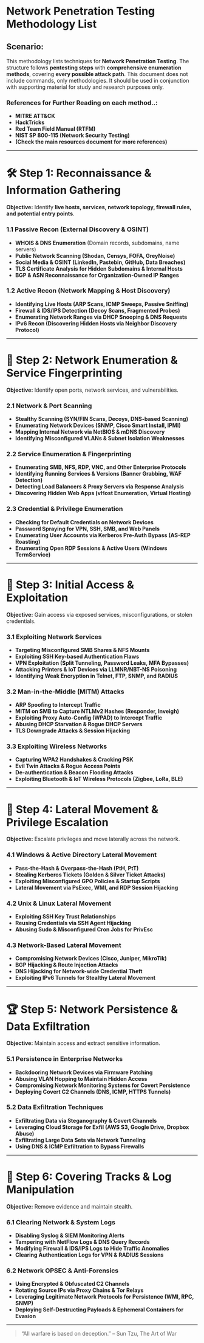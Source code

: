 # **Network Penetration Testing Methodology List**

## **Scenario:**
This methodology lists techniques for **Network Penetration Testing**. The structure follows **pentesting steps** with **comprehensive enumeration methods**, covering **every possible attack path**. This document does not include commands, only methodologies. It should be used in conjunction with supporting material for study and research purposes only.

### **References for Further Reading on each method..:**
- **MITRE ATT&CK**
- **HackTricks**
- **Red Team Field Manual (RTFM)**
- **NIST SP 800-115 (Network Security Testing)**
- **(Check the main resources document for more references)**

---

# **🛠 Step 1: Reconnaissance & Information Gathering**
**Objective:** Identify **live hosts, services, network topology, firewall rules, and potential entry points**.

### **1.1 Passive Recon (External Discovery & OSINT)**
- **WHOIS & DNS Enumeration** (Domain records, subdomains, name servers)
- **Public Network Scanning (Shodan, Censys, FOFA, GreyNoise)**
- **Social Media & OSINT (LinkedIn, Pastebin, GitHub, Data Breaches)**
- **TLS Certificate Analysis for Hidden Subdomains & Internal Hosts**
- **BGP & ASN Reconnaissance for Organization-Owned IP Ranges**

### **1.2 Active Recon (Network Mapping & Host Discovery)**
- **Identifying Live Hosts (ARP Scans, ICMP Sweeps, Passive Sniffing)**
- **Firewall & IDS/IPS Detection (Decoy Scans, Fragmented Probes)**
- **Enumerating Network Ranges via DHCP Snooping & DNS Requests**
- **IPv6 Recon (Discovering Hidden Hosts via Neighbor Discovery Protocol)**

---

# **📡 Step 2: Network Enumeration & Service Fingerprinting**
**Objective:** Identify open ports, network services, and vulnerabilities.

### **2.1 Network & Port Scanning**
- **Stealthy Scanning (SYN/FIN Scans, Decoys, DNS-based Scanning)**
- **Enumerating Network Devices (SNMP, Cisco Smart Install, IPMI)**
- **Mapping Internal Network via NetBIOS & mDNS Discovery**
- **Identifying Misconfigured VLANs & Subnet Isolation Weaknesses**

### **2.2 Service Enumeration & Fingerprinting**
- **Enumerating SMB, NFS, RDP, VNC, and Other Enterprise Protocols**
- **Identifying Running Services & Versions (Banner Grabbing, WAF Detection)**
- **Detecting Load Balancers & Proxy Servers via Response Analysis**
- **Discovering Hidden Web Apps (vHost Enumeration, Virtual Hosting)**

### **2.3 Credential & Privilege Enumeration**
- **Checking for Default Credentials on Network Devices**
- **Password Spraying for VPN, SSH, SMB, and Web Panels**
- **Enumerating User Accounts via Kerberos Pre-Auth Bypass (AS-REP Roasting)**
- **Enumerating Open RDP Sessions & Active Users (Windows TermService)**

---

# **🔑 Step 3: Initial Access & Exploitation**
**Objective:** Gain access via exposed services, misconfigurations, or stolen credentials.

### **3.1 Exploiting Network Services**
- **Targeting Misconfigured SMB Shares & NFS Mounts**
- **Exploiting SSH Key-based Authentication Flaws**
- **VPN Exploitation (Split Tunneling, Password Leaks, MFA Bypasses)**
- **Attacking Printers & IoT Devices via LLMNR/NBT-NS Poisoning**
- **Identifying Weak Encryption in Telnet, FTP, SNMP, and RADIUS**

### **3.2 Man-in-the-Middle (MITM) Attacks**
- **ARP Spoofing to Intercept Traffic**
- **MITM on SMB to Capture NTLMv2 Hashes (Responder, Inveigh)**
- **Exploiting Proxy Auto-Config (WPAD) to Intercept Traffic**
- **Abusing DHCP Starvation & Rogue DHCP Servers**
- **TLS Downgrade Attacks & Session Hijacking**

### **3.3 Exploiting Wireless Networks**
- **Capturing WPA2 Handshakes & Cracking PSK**
- **Evil Twin Attacks & Rogue Access Points**
- **De-authentication & Beacon Flooding Attacks**
- **Exploiting Bluetooth & IoT Wireless Protocols (Zigbee, LoRa, BLE)**

---

# **📡 Step 4: Lateral Movement & Privilege Escalation**
**Objective:** Escalate privileges and move laterally across the network.

### **4.1 Windows & Active Directory Lateral Movement**
- **Pass-the-Hash & Overpass-the-Hash (PtH, PtT)**
- **Stealing Kerberos Tickets (Golden & Silver Ticket Attacks)**
- **Exploiting Misconfigured GPO Policies & Startup Scripts**
- **Lateral Movement via PsExec, WMI, and RDP Session Hijacking**

### **4.2 Unix & Linux Lateral Movement**
- **Exploiting SSH Key Trust Relationships**
- **Reusing Credentials via SSH Agent Hijacking**
- **Abusing Sudo & Misconfigured Cron Jobs for PrivEsc**

### **4.3 Network-Based Lateral Movement**
- **Compromising Network Devices (Cisco, Juniper, MikroTik)**
- **BGP Hijacking & Route Injection Attacks**
- **DNS Hijacking for Network-wide Credential Theft**
- **Exploiting IPv6 Tunnels for Stealthy Lateral Movement**

---

# **🏆 Step 5: Network Persistence & Data Exfiltration**
**Objective:** Maintain access and extract sensitive information.

### **5.1 Persistence in Enterprise Networks**
- **Backdooring Network Devices via Firmware Patching**
- **Abusing VLAN Hopping to Maintain Hidden Access**
- **Compromising Network Monitoring Systems for Covert Persistence**
- **Deploying Covert C2 Channels (DNS, ICMP, HTTPS Tunnels)**

### **5.2 Data Exfiltration Techniques**
- **Exfiltrating Data via Steganography & Covert Channels**
- **Leveraging Cloud Storage for Exfil (AWS S3, Google Drive, Dropbox Abuse)**
- **Exfiltrating Large Data Sets via Network Tunneling**
- **Using DNS & ICMP Exfiltration to Bypass Firewalls**

---

# **🛑 Step 6: Covering Tracks & Log Manipulation**
**Objective:** Remove evidence and maintain stealth.

### **6.1 Clearing Network & System Logs**
- **Disabling Syslog & SIEM Monitoring Alerts**
- **Tampering with NetFlow Logs & DNS Query Records**
- **Modifying Firewall & IDS/IPS Logs to Hide Traffic Anomalies**
- **Clearing Authentication Logs for VPN & RADIUS Sessions**

### **6.2 Network OPSEC & Anti-Forensics**
- **Using Encrypted & Obfuscated C2 Channels**
- **Rotating Source IPs via Proxy Chains & Tor Relays**
- **Leveraging Legitimate Network Protocols for Persistence (WMI, RPC, SNMP)**
- **Deploying Self-Destructing Payloads & Ephemeral Containers for Evasion**

---

> “All warfare is based on deception.” – Sun Tzu, The Art of War
